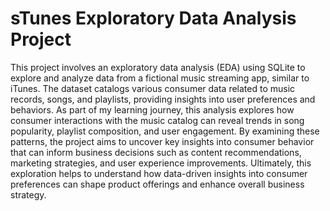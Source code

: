 # sTunes Exploratory Data Analysis Project
This project involves an exploratory data analysis (EDA) using SQLite to explore and analyze data from a fictional music streaming app, similar to iTunes. The dataset catalogs various consumer data related to music records, songs, and playlists, providing insights into user preferences and behaviors. As part of my learning journey, this analysis explores how consumer interactions with the music catalog can reveal trends in song popularity, playlist composition, and user engagement. By examining these patterns, the project aims to uncover key insights into consumer behavior that can inform business decisions such as content recommendations, marketing strategies, and user experience improvements. Ultimately, this exploration helps to understand how data-driven insights into consumer preferences can shape product offerings and enhance overall business strategy.
